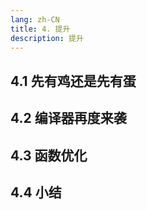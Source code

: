 ```yaml
---
lang: zh-CN
title: 4. 提升
description: 提升
---
```


## 4.1 先有鸡还是先有蛋

## 4.2 编译器再度来袭

## 4.3 函数优化

## 4.4 小结
